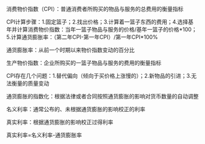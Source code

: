消费物价指数（CPI）：普通消费者所购买的物品与服务的总费用的衡量指标

CPI计算步骤：1.固定篮子；2.找出价格；3.计算着一篮子东西的费用；4.选择基年并计算消费物价指数：当年一篮子物品与服务的价格/基年一篮子的价格\*100；5.计算通货膨胀率：（第二年CPI-第一年CPI）/第一年CPI\*100%

通货膨胀率：从前一个时期以来物价指数变动的百分比

生产物价指数：企业所购买的一篮子物品与服务的费用的衡量指标

CPI存在几个问题：1.替代偏向（倾向于买价格上涨慢的）；2.新物品的引进；3.无法衡量的质量变动

通货膨胀的指数化：根据法律或者合同按照通货膨胀的影响对货币数量的自动调整

名义利率：通常公布的、未根据通货膨胀的影响校正的利率

真实利率：根据通货膨胀的影响校正过得利率

真实利率=名义利率-通货膨胀率